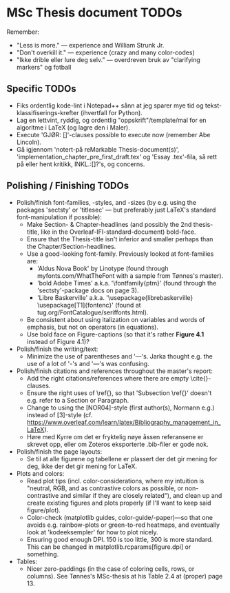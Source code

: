 # MSc Thesis document TODOs

Remember:
* "Less is more." — experience and William Strunk Jr.
* "Don't overkill it." — experience (crazy and many color-codes)
* "Ikke drible eller lure deg selv." — overdreven bruk av "clarifying markers" og fotball


## Specific TODOs
* Fiks ordentlig kode-lint i Notepad++ sånn at jeg sparer mye tid og tekst-klassifiserings-krefter (ihvertfall for Python).
* Lag en lettvint, ryddig, og ordentlig "oppskrift"/template/mal for en algoritme i LaTeX (og lagre den i Maler).
* Execute 'GJØR: []'-clauses possible to execute now (remember Abe Lincoln).
* Gå igjennom 'notert-på reMarkable Thesis-document(s)', 'implementation_chapter_pre_first_draft.tex' og 'Essay .tex'-fila, så rett på eller hent kritikk, INKL.:[]?'s, og concerns.




## Polishing / Finishing TODOs
* Polish/finish font-families, -styles, and -sizes (by e.g. using the packages 'sectsty' or 'titlesec' — but preferably just LaTeX's standard font-manipulation if possible):
	+ Make Section- & Chapter-headlines (and possibly the 2nd thesis-title, like in the Overleaf-IFI-standard-document) bold-face.
	+ Ensure that the Thesis-title isn't inferior and smaller perhaps than the Chapter/Section-headlines.
	+ Use a good-looking font-family. Previously looked at font-families are:
		- 'Aldus Nova Book' by Linotype (found through myfonts.com/WhatTheFont with a sample from Tønnes's master).
		- 'bold Adobe Times' a.k.a. '\fontfamily{ptm}'  (found through the 'sectsty'-package docs on page 3).
		- 'Libre Baskerville' a.k.a. '\usepackage{librebaskerville} \usepackage[T1]{fontenc}' (found at tug.org/FontCatalogue/seriffonts.html).
	+ Be consistent about using italization on variables and words of emphasis, but not on operators (in equations).
	+ Use bold face on Figure-captions (so that it's rather **Figure 4.1** instead of Figure 4.1)?
* Polish/finish the writing/text:
	+ Minimize the use of parentheses and '—'s. Jarka thought e.g. the use of a lot of '-'s and '—'s was confusing.
* Polish/finish citations and references throughout the master's report:
	+ Add the right citations/references where there are empty \cite{}-clauses.
	+ Ensure the right uses of \ref{}, so that 'Subsection \ref{}' doesn't e.g. refer to a Section or Paragraph.
	+ Change to using the [NOR04]-style (first author(s), Normann e.g.) instead of [3]-style (cf. https://www.overleaf.com/learn/latex/Bibliography_management_in_LaTeX).
	+ Høre med Kyrre om det er fryktelig nøye åssen referansene er skrevet opp, eller om Zoteros eksporterte .bib-filer er gode nok.
* Polish/finish the page layouts:
	+ Se til at alle figurene og tabellene er plassert der det gir mening for deg, ikke der det gir mening for LaTeX.
* Plots and colors:
	+ Read plot tips (incl. color-considerations, where my intuition is "neutral, RGB, and as contrastive colors as possible, or non-contrastive and similar if they are closely related"), and clean up and create existing figures and plots properly (if I'll want to keep said figure/plot).
	+ Color-check (matplotlib guides, color-guide/-paper)—so that one avoids e.g. rainbow-plots or green-to-red heatmaps, and eventually look at 'kodeeksempler' for how to plot nicely.
	+ Ensuring good enough DPI. 150 is too little, 300 is more standard. This can be changed in matplotlib.rcparams[figure.dpi] or something.
* Tables:
	+ Nicer zero-paddings (in the case of coloring cells, rows, or columns). See Tønnes's MSc-thesis at his Table 2.4 at (proper) page 13.
